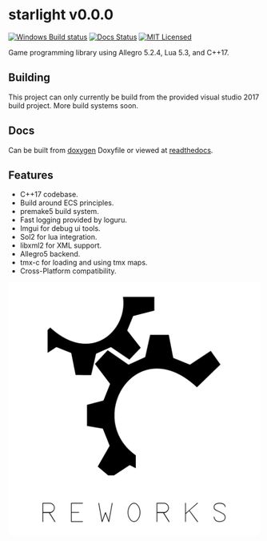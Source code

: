 # starlight v0.0.0

[![Windows Build status](https://ci.appveyor.com/api/projects/status/ac0ec6gtxl7776y5?svg=true)](https://ci.appveyor.com/project/reworks/starlight)
[![Docs Status](https://readthedocs.org/projects/starlight/badge/?version=latest)](https://starlight.readthedocs.io/en/latest/?badge=latest)
[![MIT Licensed](https://img.shields.io/badge/license-apache-blue.svg)](./LICENSE.md)

Game programming library using Allegro 5.2.4, Lua 5.3, and C++17.

## Building
This project can only currently be build from the provided visual studio 2017 build project. More build systems soon.


## Docs
Can be built from [doxygen](https://github.com/reworks/starlight/tree/master/docs) Doxyfile or viewed at [readthedocs](https://starlight.readthedocs.io/en/latest/).


## Features
- C++17 codebase.
- Build around ECS principles.
- premake5 build system.
- Fast logging provided by loguru.
- Imgui for debug ui tools.
- Sol2 for lua integration.
- libxml2 for XML support.
- Allegro5 backend.
- tmx-c for loading and using tmx maps.
- Cross-Platform compatibility.

![starlight](logo.png?raw=true "starlight")